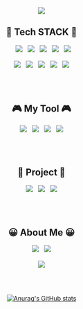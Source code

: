 <div align = "center">
 <img src="https://capsule-render.vercel.app/api?type=soft&color=gradient&height=200&section=header&text=Park%20Geun%20Su&fontSize=50" />
</div>

<h2 align="center"> 🔨 Tech STACK  🔨</h2>

<div align = "center">
&nbsp; <img src="https://img.shields.io/badge/Java Script-F7DF1E?style=flat-square&logo=JavaScript&logoColor=white"/> &nbsp; <img src="https://img.shields.io/badge/Java -square&logo=t&logoColor=white"/>  &nbsp; <img src="https://img.shields.io/badge/Spring Boot-6DB33FF?style=flat-square&logo=Spring&logoColor=white"/> &nbsp; <img src="https://img.shields.io/badge/Spring Security-6DB33F?style=flat-square&logo=Spring Security&logoColor=white"/> &nbsp; <img src="https://img.shields.io/badge/Python-3766AB?style=flat-square&logo=Python&logoColor=white"/> 
</div>

<br>

<div align = "center">
<img src="https://img.shields.io/badge/HTML5-E34F26?style=flat-square&logo=HTML5&logoColor=white"/>  &nbsp; <img src="https://img.shields.io/badge/CSS3-1572B6?style=flat-square&logo=CSS3&logoColor=white"/>  &nbsp; <img src="https://img.shields.io/badge/Thymeleaf-005F0F?style=flat-square&logo=Thymeleaf&logoColor=white"/> &nbsp; <img src="https://img.shields.io/badge/MySQL-4479A1?style=flat-square&logo=MySQL&logoColor=white"/> &nbsp; <img src="https://img.shields.io/badge/GitHub-F05032?style=flat-square&logo=Git&logoColor=white"/> 
</div>

<br><br>

<h2 align = "center ">🎮  My Tool  🎮</h2>
<div align = "center">
 <img src="https://img.shields.io/badge/IntelliJ IDEA-000000?style=flat-square&logo=IntelliJ IDEA&logoColor=white"/>  &nbsp; <img src="https://img.shields.io/badge/Visual Studio Code-007ACC?style=flat-square&logo=Visual Studio Code&logoColor=white"/>  &nbsp; <img src="https://img.shields.io/badge/Eclipse IDE-2C2255?style=flat-square&logo=Eclipse IDE&logoColor=white"/> &nbsp; <img src="https://img.shields.io/badge/Jupyter-F37626?style=flat-square&logo=Jupyter&logoColor=white"/>
</div>

<br><br>

<h2 align="center"> 🎁 Project 🎁 </h2>
<div align = "center">
<a href="https://github.com/PGeunSu/Spring-Project"><img src="https://img.shields.io/badge/Spring Boot Project-6DB33FF?style=flat-square&logo=Spring&logoColor=white"/></a> &nbsp;
<a href="https://github.com/PGeunSu/Signiel-Hotel-Website-Project"><img src="https://img.shields.io/badge/JSP Signiel Hotel Project-2C2255?style=flat-square&logo=Eclipse IDE&logoColor=white"/></a> &nbsp;
<a href="https://github.com/PGeunSu/Masion-Mined-CloneCoding"><img src="https://img.shields.io/badge/Web Site Project-007ACC?style=flat-square&logo=Visual Studio Code&logoColor=white"/></a>
</div>

<br><br>

<h2 align="center">😀 About Me 😀 </h2>
<div align = "center">
<a href="https://www.instagram.com/rlj_su_/"> <img src="https://img.shields.io/badge/Instagram-E4405F?style=flat-square&logo=Instagram&logoColor=white"/></a> &nbsp; <a href="https://www.notion.so/b7636c72a1c04236a8b5cd71aa420a89"><img src="https://img.shields.io/badge/Notion-000000?style=flat-square&logo=Notion&logoColor=white"/></a> 
</div>

<br>

<div align = "center">
  <a href="https://github.com/PGeunsu"><img src="https://hits.seeyoufarm.com/api/count/incr/badge.svg?url=https%3A%2F%2Fgithub.com%2FPGeunSu%2Fhit-counter&count_bg=%234857A4&title_bg=%23332B2B&icon=github.svg&icon_color=%23FFFFFF&title=hits&edge_flat=true"/></a>


<br><br>

[![Anurag's GitHub stats](https://github-readme-stats.vercel.app/api?username=PGeunSu&show_icons=true&theme=dark)](https://github.com/anuraghazra/github-readme-stats)

</div>

